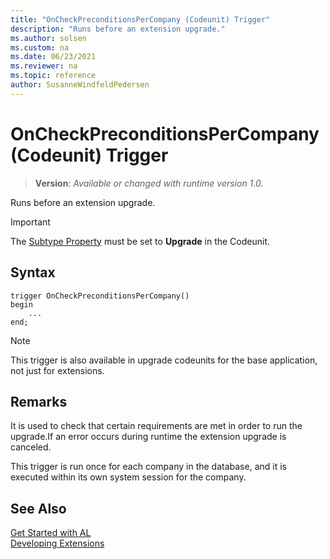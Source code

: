 ```yaml
---
title: "OnCheckPreconditionsPerCompany (Codeunit) Trigger"
description: "Runs before an extension upgrade."
ms.author: solsen
ms.custom: na
ms.date: 06/23/2021
ms.reviewer: na
ms.topic: reference
author: SusanneWindfeldPedersen
---
```

[//]: # (START>DO_NOT_EDIT)
[//]: # (IMPORTANT:Do not edit any of the content between here and the END>DO_NOT_EDIT.)
[//]: # (Any modifications should be made in the .xml files in the ModernDev repo.)

# OnCheckPreconditionsPerCompany (Codeunit) Trigger
> **Version**: _Available or changed with runtime version 1.0._

Runs before an extension upgrade.

> [!IMPORTANT]
> The [Subtype Property](../../properties/devenv-subtype-property.md) must be set to **Upgrade** in the Codeunit.

## Syntax
```AL
trigger OnCheckPreconditionsPerCompany()
begin
    ...
end;
```



[//]: # (IMPORTANT: END>DO_NOT_EDIT)

> [!NOTE]  
>  This trigger is also available in upgrade codeunits for the base application, not just for extensions.  

## Remarks  
It is used to check that certain requirements are met in order to run the upgrade.If an error occurs during runtime the extension upgrade is canceled.

This trigger is run once for each company in the database, and it is executed within its own system session for the company.

## See Also  
[Get Started with AL](../../devenv-get-started.md)  
[Developing Extensions](../../devenv-dev-overview.md)  
